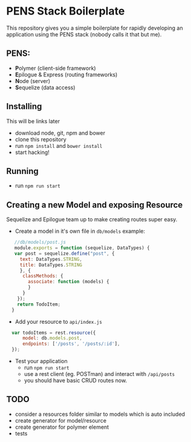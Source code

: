 PENS Stack Boilerplate
======================

This repository gives you a simple boilerplate for rapidly developing an application using the PENS stack (nobody calls it that but me).

PENS:
------
- **P**olymer (client-side framework)
- **E**pilogue & Express (routing frameworks)
- **N**ode (server)
- **S**equelize (data access)

Installing
----------
This will be links later

- download node, git, npm and bower
- clone this repository
- run `npm install` and `bower install`
- start hacking!

Running
--------
- run `npm run start`

Creating a new Model and exposing Resource
-------------------------------------------
Sequelize and Epilogue team up to make creating routes super easy.

- Create a model in it's own file in `db/models` example:
```javascript
   //db/models/post.js 
   module.exports = function (sequelize, DataTypes) {
   var post = sequelize.define("post", {
     text: DataTypes.STRING,
     title: DataTypes.STRING
     }, {
      classMethods: {
        associate: function (models) {
        }
      }
    });
    return TodoItem;
  }
```
- Add your resource to `api/index.js`
```javascript
  var todoItems = rest.resource({
      model: db.models.post,
      endpoints: ['/posts', '/posts/:id'],
  });  
```
- Test your application
  - run `npm run start`
  - use a rest client (eg. POSTman) and interact with `/api/posts`
  - you should have basic CRUD routes now.


TODO
----
- consider a resources folder similar to models which is auto included
- create generator for model/resource
- create generator for polymer element
- tests